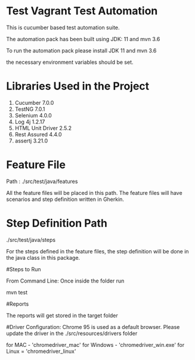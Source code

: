 # Test Vagrant Test Automation
This is cucumber based test automation suite.

The automation pack has been built using JDK: 11 and mvn 3.6

To run the automation pack please install JDK 11 and mvn 3.6  

the necessary environment variables should be set.

# Libraries Used in the Project
1. Cucumber 7.0.0
2. TestNG 7.0.1
3. Selenium 4.0.0
4. Log 4j 1.2.17
5. HTML Unit Driver 2.5.2
6. Rest Assured 4.4.0
7. assertj 3.21.0

# Feature File

Path : ./src/test/java/features

All the feature files will be placed in this path. The feature files will have scenarios and step definition written in Gherkin.

# Step Definition Path

./src/test/java/steps

For the steps defined in the feature files, the step definition will be done in the java class in this package. 

#Steps to Run
 
From Command Line:
Once inside the folder run 

mvn test

#Reports

The reports will get stored in the target folder 

#Driver Configuration:
Chrome 95 is used as a default browser. Please update the driver in the ./src/resources/drivers folder

for MAC - 'chromedriver_mac'
for Windows - 'chromedriver_win.exe'
for Linux  = 'chromedriver_linux'